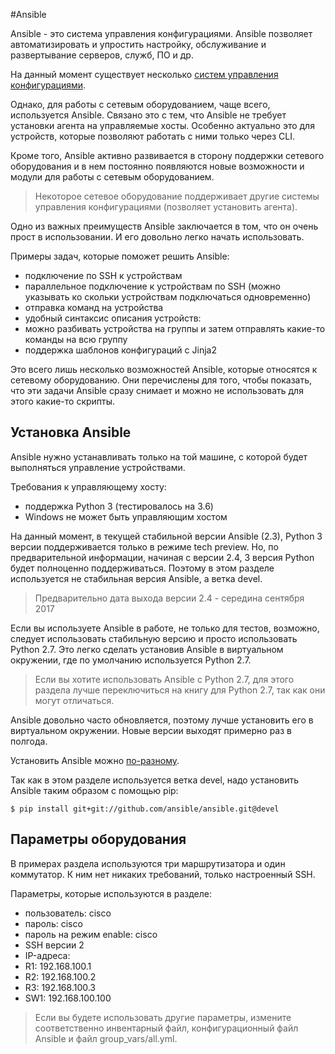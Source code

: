 #Ansible

Ansible - это система управления конфигурациями. Ansible позволяет автоматизировать и упростить настройку, обслуживание и развертывание серверов, служб, ПО и др.

На данный момент существует несколько [систем управления конфигурациями](http://xgu.ru/wiki/%D0%A1%D0%B8%D1%81%D1%82%D0%B5%D0%BC%D0%B0_%D1%83%D0%BF%D1%80%D0%B0%D0%B2%D0%BB%D0%B5%D0%BD%D0%B8%D1%8F_%D0%BA%D0%BE%D0%BD%D1%84%D0%B8%D0%B3%D1%83%D1%80%D0%B0%D1%86%D0%B8%D0%B5%D0%B9).

Однако, для работы с сетевым оборудованием, чаще всего, используется Ansible.
Связано это с тем, что Ansible не требует установки агента на управляемые хосты.
Особенно актуально это для устройств, которые позволяют работать с ними только через CLI.

Кроме того, Ansible активно развивается в сторону поддержки сетевого оборудования и в нем постоянно появляются новые возможности и модули для работы с сетевым оборудованием.

> Некоторое сетевое оборудование поддерживает другие системы управления конфигурациями (позволяет установить агента).

Одно из важных преимуществ Ansible заключается в том, что он очень прост в использовании. И его довольно легко начать использовать.

Примеры задач, которые поможет решить Ansible:
* подключение по SSH к устройствам
 * параллельное подключение к устройствам по SSH (можно указывать ко скольки устройствам подключаться одновременно)
* отправка команд на устройства
* удобный синтаксис описания устройств:
 * можно разбивать устройства на группы и затем отправлять какие-то команды на всю группу
* поддержка шаблонов конфигураций с Jinja2

Это всего лишь несколько возможностей Ansible, которые относятся к сетевому оборудованию.
Они перечислены для того, чтобы показать, что эти задачи Ansible сразу снимает и можно не использовать для этого какие-то скрипты.


## Установка Ansible

Ansible нужно устанавливать только на той машине, с которой будет выполняться управление устройствами.

Требования к управляющему хосту:
* поддержка Python 3 (тестировалось на 3.6)
* Windows не может быть управляющим хостом

На данный момент, в текущей стабильной версии Ansible (2.3), Python 3 версии поддерживается только в режиме tech preview. Но, по предварительной информации, начиная с версии 2.4, 3 версия Python будет полноценно поддерживаться.
Поэтому в этом разделе используется не стабильная версия Ansible, а ветка devel.

> Предварительно дата выхода версии 2.4 - середина сентября 2017

Если вы используете Ansible в работе, не только для тестов, возможно, следует использовать стабильную версию и просто использовать Python 2.7.
Это легко сделать установив Ansible в виртуальном окружении, где по умолчанию используется Python 2.7.

> Если вы хотите использовать Ansible с Python 2.7, для этого раздела лучше переключиться на книгу для Python 2.7, так как они могут отличаться.

Ansible довольно часто обновляется, поэтому лучше установить его в виртуальном окружении.
Новые версии выходят примерно раз в полгода.

Установить Ansible можно [по-разному](http://docs.ansible.com/ansible/intro_installation.html#).

Так как в этом разделе используется ветка devel, надо установить Ansible таким образом с помощью pip:
```
$ pip install git+git://github.com/ansible/ansible.git@devel
```

## Параметры оборудования

В примерах раздела используются три маршрутизатора и один коммутатор.
К ним нет никаких требований, только настроенный SSH.

Параметры, которые используются в разделе:
* пользователь: cisco
* пароль: cisco
* пароль на режим enable: cisco
* SSH версии 2
* IP-адреса:
 * R1: 192.168.100.1
 * R2: 192.168.100.2
 * R3: 192.168.100.3
 * SW1: 192.168.100.100

> Если вы будете использовать другие параметры, измените соответственно инвентарный файл, конфигурационный файл Ansible и файл group_vars/all.yml.

